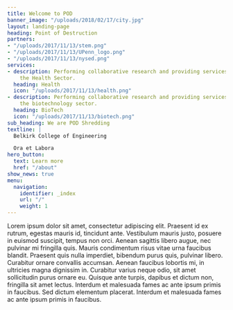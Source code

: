 ```yaml
---
title: Welcome to POD
banner_image: "/uploads/2018/02/17/city.jpg"
layout: landing-page
heading: Point of Destruction
partners:
- "/uploads/2017/11/13/stem.png"
- "/uploads/2017/11/13/UPenn_logo.png"
- "/uploads/2017/11/13/nysed.png"
services:
- description: Performing collaborative research and providing services to support
    the Health Sector.
  heading: Health
  icon: "/uploads/2017/11/13/health.png"
- description: Performing collaborative research and providing services to support
    the biotechnology sector.
  heading: BioTech
  icon: "/uploads/2017/11/13/biotech.png"
sub_heading: We are POD Shredding
textline: |
  Belkirk College of Engineering

  Ora et Labora
hero_button:
  text: Learn more
  href: "/about"
show_news: true
menu:
  navigation:
    identifier: _index
    url: "/"
    weight: 1
---
```

Lorem ipsum dolor sit amet, consectetur adipiscing elit. Praesent id ex rutrum, egestas mauris id, tincidunt ante. Vestibulum mauris justo, posuere in euismod suscipit, tempus non orci. Aenean sagittis libero augue, nec pulvinar mi fringilla quis. Mauris condimentum risus vitae urna faucibus blandit. Praesent quis nulla imperdiet, bibendum purus quis, pulvinar libero. Curabitur ornare convallis accumsan. Aenean faucibus lobortis mi, in ultricies magna dignissim in. Curabitur varius neque odio, sit amet sollicitudin purus ornare eu. Quisque ante turpis, dapibus et dictum non, fringilla sit amet lectus. Interdum et malesuada fames ac ante ipsum primis in faucibus. Sed dictum elementum placerat. Interdum et malesuada fames ac ante ipsum primis in faucibus.